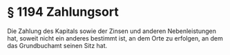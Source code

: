 # § 1194 Zahlungsort
Die Zahlung des Kapitals sowie der Zinsen und anderen Nebenleistungen hat, soweit nicht ein anderes bestimmt ist, an dem Orte zu erfolgen, an dem das Grundbuchamt seinen Sitz hat.